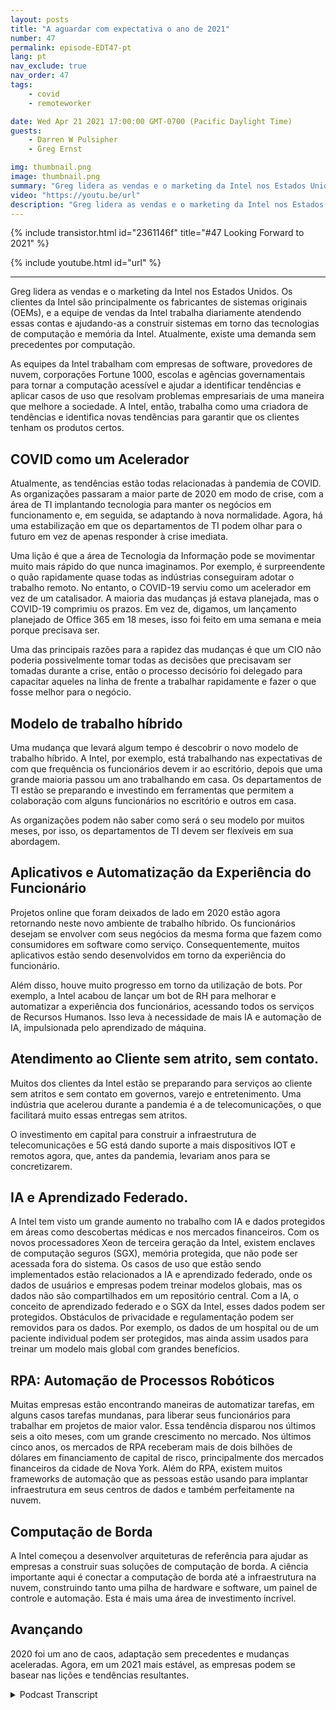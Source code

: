```yaml
---
layout: posts
title: "A aguardar com expectativa o ano de 2021"
number: 47
permalink: episode-EDT47-pt
lang: pt
nav_exclude: true
nav_order: 47
tags:
    - covid
    - remoteworker

date: Wed Apr 21 2021 17:00:00 GMT-0700 (Pacific Daylight Time)
guests:
    - Darren W Pulsipher
    - Greg Ernst

img: thumbnail.png
image: thumbnail.png
summary: "Greg lidera as vendas e o marketing da Intel nos Estados Unidos. Os clientes da Intel são principalmente os fabricantes de equipamentos originais (OEMs), e a equipe de vendas da Intel trabalha diariamente atendendo essas contas e ajudando-as a construir sistemas em torno das tecnologias de computação e memória da Intel. Atualmente, há uma demanda sem precedentes por computação. As equipes da Intel trabalham com empresas de software, provedores de nuvem, grandes empresas, escolas e agências governamentais para tornar a computação acessível e ajudar a identificar tendências e aplicar casos de uso que resolvam problemas de negócios de uma maneira que melhore a sociedade. Portanto, a Intel trabalha como uma grande influenciadora e identifica novas tendências para garantir que os clientes tenham os produtos certos."
video: "https://youtu.be/url"
description: "Greg lidera as vendas e o marketing da Intel nos Estados Unidos. Os clientes da Intel são principalmente os fabricantes de equipamentos originais (OEMs), e a equipe de vendas da Intel trabalha diariamente atendendo essas contas e ajudando-as a construir sistemas em torno das tecnologias de computação e memória da Intel. Atualmente, há uma demanda sem precedentes por computação. As equipes da Intel trabalham com empresas de software, provedores de nuvem, grandes empresas, escolas e agências governamentais para tornar a computação acessível e ajudar a identificar tendências e aplicar casos de uso que resolvam problemas de negócios de uma maneira que melhore a sociedade. Portanto, a Intel trabalha como uma grande influenciadora e identifica novas tendências para garantir que os clientes tenham os produtos certos."
---
```


<div>
{% include transistor.html id="2361146f" title="#47 Looking Forward to 2021" %}

{% include youtube.html id="url" %}
</div>

---

Greg lidera as vendas e o marketing da Intel nos Estados Unidos. Os clientes da Intel são principalmente os fabricantes de sistemas originais (OEMs), e a equipe de vendas da Intel trabalha diariamente atendendo essas contas e ajudando-as a construir sistemas em torno das tecnologias de computação e memória da Intel. Atualmente, existe uma demanda sem precedentes por computação.

As equipes da Intel trabalham com empresas de software, provedores de nuvem, corporações Fortune 1000, escolas e agências governamentais para tornar a computação acessível e ajudar a identificar tendências e aplicar casos de uso que resolvam problemas empresariais de uma maneira que melhore a sociedade. A Intel, então, trabalha como uma criadora de tendências e identifica novas tendências para garantir que os clientes tenham os produtos certos.

## COVID como um Acelerador

Atualmente, as tendências estão todas relacionadas à pandemia de COVID. As organizações passaram a maior parte de 2020 em modo de crise, com a área de TI implantando tecnologia para manter os negócios em funcionamento e, em seguida, se adaptando à nova normalidade. Agora, há uma estabilização em que os departamentos de TI podem olhar para o futuro em vez de apenas responder à crise imediata.

Uma lição é que a área de Tecnologia da Informação pode se movimentar muito mais rápido do que nunca imaginamos. Por exemplo, é surpreendente o quão rapidamente quase todas as indústrias conseguiram adotar o trabalho remoto. No entanto, o COVID-19 serviu como um acelerador em vez de um catalisador. A maioria das mudanças já estava planejada, mas o COVID-19 comprimiu os prazos. Em vez de, digamos, um lançamento planejado de Office 365 em 18 meses, isso foi feito em uma semana e meia porque precisava ser.

Uma das principais razões para a rapidez das mudanças é que um CIO não poderia possivelmente tomar todas as decisões que precisavam ser tomadas durante a crise, então o processo decisório foi delegado para capacitar aqueles na linha de frente a trabalhar rapidamente e fazer o que fosse melhor para o negócio.

## Modelo de trabalho híbrido

Uma mudança que levará algum tempo é descobrir o novo modelo de trabalho híbrido. A Intel, por exemplo, está trabalhando nas expectativas de com que frequência os funcionários devem ir ao escritório, depois que uma grande maioria passou um ano trabalhando em casa. Os departamentos de TI estão se preparando e investindo em ferramentas que permitem a colaboração com alguns funcionários no escritório e outros em casa.

As organizações podem não saber como será o seu modelo por muitos meses, por isso, os departamentos de TI devem ser flexíveis em sua abordagem.

## Aplicativos e Automatização da Experiência do Funcionário

Projetos online que foram deixados de lado em 2020 estão agora retornando neste novo ambiente de trabalho híbrido. Os funcionários desejam se envolver com seus negócios da mesma forma que fazem como consumidores em software como serviço. Consequentemente, muitos aplicativos estão sendo desenvolvidos em torno da experiência do funcionário.

Além disso, houve muito progresso em torno da utilização de bots. Por exemplo, a Intel acabou de lançar um bot de RH para melhorar e automatizar a experiência dos funcionários, acessando todos os serviços de Recursos Humanos. Isso leva à necessidade de mais IA e automação de IA, impulsionada pelo aprendizado de máquina.

## Atendimento ao Cliente sem atrito, sem contato.

Muitos dos clientes da Intel estão se preparando para serviços ao cliente sem atritos e sem contato em governos, varejo e entretenimento. Uma indústria que acelerou durante a pandemia é a de telecomunicações, o que facilitará muito essas entregas sem atritos.

O investimento em capital para construir a infraestrutura de telecomunicações e 5G está dando suporte a mais dispositivos IOT e remotos agora, que, antes da pandemia, levariam anos para se concretizarem.

## IA e Aprendizado Federado.

A Intel tem visto um grande aumento no trabalho com IA e dados protegidos em áreas como descobertas médicas e nos mercados financeiros. Com os novos processadores Xeon de terceira geração da Intel, existem enclaves de computação seguros (SGX), memória protegida, que não pode ser acessada fora do sistema. Os casos de uso que estão sendo implementados estão relacionados a IA e aprendizado federado, onde os dados de usuários e empresas podem treinar modelos globais, mas os dados não são compartilhados em um repositório central. Com a IA, o conceito de aprendizado federado e o SGX da Intel, esses dados podem ser protegidos. Obstáculos de privacidade e regulamentação podem ser removidos para os dados. Por exemplo, os dados de um hospital ou de um paciente individual podem ser protegidos, mas ainda assim usados para treinar um modelo mais global com grandes benefícios.

## RPA: Automação de Processos Robóticos

Muitas empresas estão encontrando maneiras de automatizar tarefas, em alguns casos tarefas mundanas, para liberar seus funcionários para trabalhar em projetos de maior valor. Essa tendência disparou nos últimos seis a oito meses, com um grande crescimento no mercado. Nos últimos cinco anos, os mercados de RPA receberam mais de dois bilhões de dólares em financiamento de capital de risco, principalmente dos mercados financeiros da cidade de Nova York. Além do RPA, existem muitos frameworks de automação que as pessoas estão usando para implantar infraestrutura em seus centros de dados e também perfeitamente na nuvem.

## Computação de Borda

A Intel começou a desenvolver arquiteturas de referência para ajudar as empresas a construir suas soluções de computação de borda. A ciência importante aqui é conectar a computação de borda até a infraestrutura na nuvem, construindo tanto uma pilha de hardware e software, um painel de controle e automação. Esta é mais uma área de investimento incrível.

## Avançando

2020 foi um ano de caos, adaptação sem precedentes e mudanças aceleradas. Agora, em um 2021 mais estável, as empresas podem se basear nas lições e tendências resultantes.



<details>
<summary> Podcast Transcript </summary>

<p></p>

</details>
